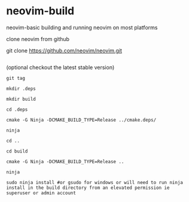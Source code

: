 # neovim-build
neovim-basic
building and running neovim on most platforms

clone neovim from github

git clone https://github.com/neovim/neovim.git

```cd neovim
```
(optional checkout the latest stable version)

```
git tag
```

```
mkdir .deps

mkdir build

cd .deps

cmake -G Ninja -DCMAKE_BUILD_TYPE=Release ../cmake.deps/

ninja

cd ..

cd build

cmake -G Ninja -DCMAKE_BUILD_TYPE=Release ..

ninja

sudo ninja install #or gsudo for windows or will need to run ninja install in the build directory from an elevated permission ie superuser or admin account
```
